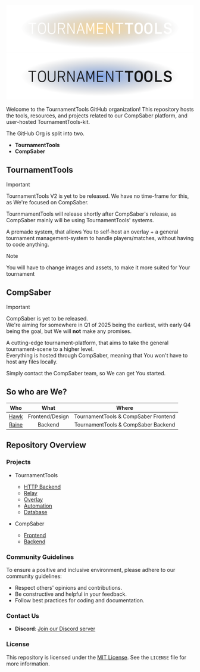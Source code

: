 ![TournamentTools - Darkmode](../static/logo_dark.svg#gh-dark-mode-only)
![TournamentTools - Lightmode](../static/logo_light.svg#gh-light-mode-only)

Welcome to the TournamentTools GitHub organization! This repository hosts the tools, resources, and projects related to our CompSaber platform, and user-hosted TournamentTools-kit.

The GitHub Org is split into two. 
- **TournamentTools**
- **CompSaber**

## TournamentTools
> [!IMPORTANT]
> TournamentTools V2 is yet to be released.
> We have no time-frame for this, as We're focused on CompSaber.
> 
> TournmamentTools will release shortly after CompSaber's release, as CompSaber mainly will be using TournamentTools' systems.

A premade system, that allows You to self-host an overlay + a general tournament management-system to handle players/matches, without having to code anything.

> [!NOTE]
> You will have to change images and assets, to make it more suited for Your tournament

## CompSaber

> [!IMPORTANT]
> CompSaber is yet to be released.  
> We're aiming for somewhere in Q1 of 2025 being the earliest, with early Q4 being the goal, but We will **not** make any promises.

A cutting-edge tournament-platform, that aims to take the general tournament-scene to a higher level.  
Everything is hosted through CompSaber, meaning that You won't have to host any files locally.

Simply contact the CompSaber team, so We can get You started.


## So who are We?
| Who | What | Where | 
| :--: | :--: | :--: |
| [Hawk](https://github.com/ThaNightHawk) | Frontend/Design | TournamentTools & CompSaber Frontend |
| [Raine](https://github.com/raineaeternal) | Backend | TournamentTools & CompSaber Backend |


## Repository Overview

### Projects

- TournamentTools
  - [HTTP Backend](https://github.com/TournamentTools/http)
  - [Relay](https://github.com/TournamentTools/relay)
  - [Overlay](https://github.com/TournamentTools/overlay)
  - [Automation](https://github.com/TournamentTools/automation)
  - [Database](https://github.com/TournamentTools/database)
 
- CompSaber
  - [Frontend](https://github.com/TournamentTools/compsaber)
  - [Backend](https://github.com/TournamentTools/compsaber-backend)

### Community Guidelines

To ensure a positive and inclusive environment, please adhere to our community guidelines:

- Respect others' opinions and contributions.
- Be constructive and helpful in your feedback.
- Follow best practices for coding and documentation.

### Contact Us

- **Discord**: [Join our Discord server](https://discord.gg/8C46dpTeqR)

### License

This repository is licensed under the [MIT License](link). See the `LICENSE` file for more information.
